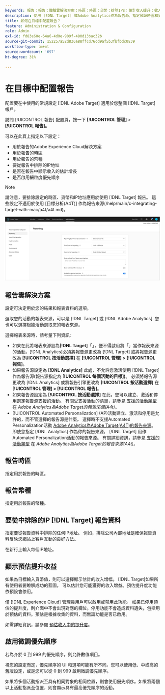 ```yaml
---
keywords: 報告；報告；體驗雲解決方案；時區；時區；貨幣；排除IPs；估計收入提升；收入提升；細粒度優先順序；細粒度
description: 使用 [!DNL Target] 或Adobe Analytics作為報告源，指定預設時區和貨幣格式，添加要從報告中排除的IP地址，等等。
title: 如何在目標中配置報告？
feature: Administration & Configuration
role: Admin
exl-id: fd83e60e-64a6-4d0e-909f-480d13bac32b
source-git-commit: 152257a52d836a88ffcd76cd9af5b3fbfbdc0839
workflow-type: tm+mt
source-wordcount: '697'
ht-degree: 31%

---
```


# 在目標中配置報告

配置要在中使用的常規設定 [!DNL Adobe Target] 適用於您整個 [!DNL Target] 帳戶。

訪問 [!UICONTROL 報告] 配置頁，按一下 **[!UICONTROL 管理]** > **[!UICONTROL 報告]。**

可以在此頁上指定以下設定：

* 用於報告的Adobe Experience Cloud解決方案
* 用於報告的時區
* 用於報告的幣種
* 要從報告中排除的IP地址
* 是否在報告中顯示收入的估計增長
* 是否啟用細粒度優先順序

>[!NOTE]
>
>請注意，要排除設定的時區、貨幣和IP地址應用於使用 [!DNL Target] 報告。 這些設定不適用於使用 [目標分析(A4T)] 作為報告來源(/help/main/c-integrating-target-with-mac/a4t/a4t.md)。

![報告頁](/help/main/administrating-target/assets/reporting.png)

## 報告雲解決方案

設定可決定用於您的結果和報表資料的選項。

選取您的活動的報表來源，可以是 [!DNL Target] 或 [!DNL Adobe Analytics]. 您也可以選擇根據活動選取您的報表來源。

選擇報表來源時，請考量下列資訊:

* 如果在此將報表來源設為&#x200B;**[!DNL Target]**「」，便不得啟用將「」當作報表來源的活動。[!DNL Analytics]必須將報告源更改為 [!DNL Target] 或將報告源更改為 **[!UICONTROL 按活動選擇]** 在 **[!UICONTROL 管理] > [!UICONTROL 報告]**。
* 如果報告源設定為 **[!DNL Analytics]** 此處，不允許您激活使用 [!DNL Target] 作為報告源(報告源指定為 **[!UICONTROL 每個活動的目標])**。 必須將報告源更改為 [!DNL Analytics] 或將報告引擎更改為 **[!UICONTROL 按活動選擇]** 在 **[!UICONTROL 管理] > [!UICONTROL 報告]**。
* 如果報告源設定為 **[!UICONTROL 按活動選擇]** 在此，您可以建立、激活和停用選定報告源支援的活動。 有關受支援活動的清單，請參見 [支援的活動類型](/help/main/c-integrating-target-with-mac/a4t/a4t.md#section_F487896214BF4803AF78C552EF1669AA) 在 *Adobe Analytics為Adobe Target的報告來源(A4t)*。
* [!UICONTROL Automated Personalization] (AP)活動建立、激活和停用是允許的，而不管選擇的報告源是什麼。 選擇時不支援Automated Personalization活動 [Adobe Analytics為Adobe Target(A4T)的報告來源](/help/main/c-integrating-target-with-mac/a4t/a4t.md)。 即使您指定 [!DNL Analytics] 作為你的報告來源， [!DNL Target] 用作Automated Personalization活動的報告來源。 有關詳細資訊，請參見 [支援的活動類型](/help/main/c-integrating-target-with-mac/a4t/a4t.md#section_F487896214BF4803AF78C552EF1669AA) 在 *Adobe Analytics為Adobe Target的報告來源(A4t)*。

## 報告時區

指定用於報告的時區。

## 報告幣種

指定用於報告的幣種。

## 要從中排除的IP [!DNL Target] 報告資料

指定要從報告資料中排除的任何IP地址。 例如，排除公司內部地址是確保報告資料反映您網站上客戶互動的良好方法。

在新行上輸入每個IP地址。

## 顯示預估提升收益

如果為目標輸入貨幣值，則可以選擇顯示估計的收入增幅。 [!DNL Target]如果所有使用者要瞭解成功的藍圖， 可以估計您可能獲得的收入增益。預估提升度功能依預設會停用。

僅 [!DNL Experience Cloud] 管理員用戶可以啟用或禁用此功能。 如果已停用預估的提升度，則介面中不會出現對應的欄位。停用功能不會造成資料遺失，包括用於預估的資料。預估是根據收集的資料，而無論功能是否已啟用。

如需詳細資訊，請參閱 [預估收入中的提升度](/help/main/administrating-target/r-target-account-preferences/estimating-lift-in-revenue.md)。

## 啟用微調優先順序

若為介於 0 到 999 的優先順序，則允許數值項目。

視您的設定而定，優先順序的 UI 和選項可能有所不同。您可以使用低、中或高的舊版設定，或是您可以從 0 到 999 啟用微調優先順序。

如果將多個活動指派至具有相同對象的相同位置，則會使用優先順序。如果將兩個以上活動指派至位置，則會顯示具有最高優先順序的活動。
